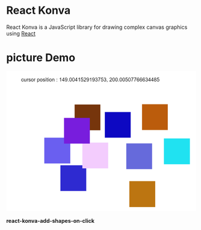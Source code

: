 # React Konva

React Konva is a JavaScript library for drawing complex canvas graphics using [React](https://reactjs.org/)

# picture Demo

![Demo](./img.png)

**react-konva-add-shapes-on-click**
